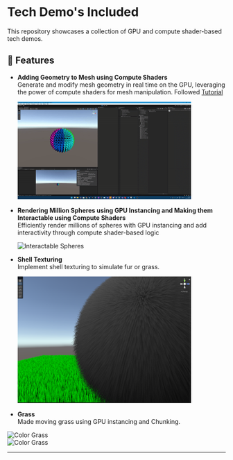 # Tech Demo's Included

This repository showcases a collection of GPU and compute shader-based tech demos.

## 🚀 Features

- **Adding Geometry to Mesh using Compute Shaders**  
  Generate and modify mesh geometry in real time on the GPU, leveraging the power of compute shaders for mesh manipulation. Followed [Tutorial](https://www.youtube.com/watch?v=EB5HiqDl7VE)
      <p align="left">
  <img src="mediaForReadme/Geometry.gif" alt="Adding Geometry" width="400"/>
  </p>

- **Rendering Million Spheres using GPU Instancing and Making them Interactable using Compute Shaders**  
  Efficiently render millions of spheres with GPU instancing and add interactivity through compute shader-based logic
    <p align="left">
  <img src="mediaForReadme/Sphere.gif" alt="Interactable Spheres" width="400"/>
  </p>

- **Shell Texturing**  
  Implement shell texturing to simulate fur or grass.
  <p align="left">
  <img src="mediaForReadme/Grass.png" alt="Shell Texturing" width="400"/>
  </p>
 
 - **Grass**  
  Made moving grass using GPU instancing and Chunking.
  <div>
    <img src="mediaForReadme/g1.gif" alt="Color Grass" width="400" style="display: inline-block; margin-right: 10px;"/>
    <img src="mediaForReadme/g2.gif" alt="Color Grass" width="400" style="display: inline-block;"/>
  </div>

---


